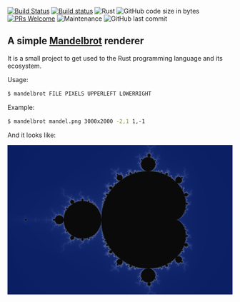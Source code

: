 [![Build Status](https://travis-ci.org/simoninator/mandelbrot_render.svg?branch=master)](https://travis-ci.org/simoninator/mandelbrot_render) [![Build status](https://ci.appveyor.com/api/projects/status/c19t456e4oes4l1u?svg=true)](https://ci.appveyor.com/project/simoninator/mandelbrot-render) ![Rust](https://github.com/simoninator/mandelbrot_render/workflows/Rust/badge.svg) ![GitHub code size in bytes](https://img.shields.io/github/languages/code-size/simoninator/mandelbrot_render) [![PRs Welcome](https://img.shields.io/badge/PRs-welcome-brightgreen.svg?style=flat-square)](http://makeapullrequest.com) ![Maintenance](https://img.shields.io/maintenance/yes/2020) ![GitHub last commit](https://img.shields.io/github/last-commit/simoninator/mandelbrot_render)

A simple [Mandelbrot](https://en.wikipedia.org/wiki/Mandelbrot_set) renderer
----------------------------

It is a small project to get used to the Rust programming language and its ecosystem.

Usage:
```bash
$ mandelbrot FILE PIXELS UPPERLEFT LOWERRIGHT
```

Example:
```bash
$ mandelbrot mandel.png 3000x2000 -2,1 1,-1
```

And it looks like:

![mandelbrot](./example/mandelbrot.png)

